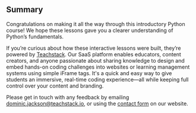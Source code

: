 <style>
code, pre {
  font-size: 0.9rem;
}
</style>

## Summary

Congratulations on making it all the way through this introductory Python course! We hope these lessons gave you a clearer understanding of Python’s fundamentals.

If you’re curious about how these interactive lessons were built, they’re powered by [Teachstack](https://www.teachstack.io). Our SaaS platform enables educators, content creators, and anyone passionate about sharing knowledge to design and embed hands-on coding challenges into websites or learning management systems using simple iFrame tags. It's a quick and easy way to give students an immersive, real-time coding experience—all while keeping full control over your content and branding.

Please get in touch with any feedback by emailing dominic.jackson@teachstack.io, or using the [contact form](https://teachstack.io/contact) on our website.